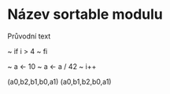 # Název sortable modulu

Průvodní text

~ if i > 4
~ fi

~ a &#8592; 10
~ a &#8592; a / 42
~ i++

(a0,b2,b1,b0,a1)
(a0,b1,b2,b0,a1)

